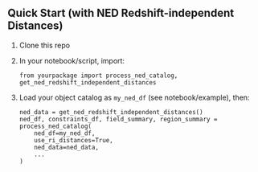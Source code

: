 ## Quick Start (with NED Redshift-independent Distances)

1. Clone this repo
2. In your notebook/script, import:
    ```
    from yourpackage import process_ned_catalog, get_ned_redshift_independent_distances
    ```

3. Load your object catalog as `my_ned_df` (see notebook/example), then:

    ```
    ned_data = get_ned_redshift_independent_distances()
    ned_df, constraints_df, field_summary, region_summary = process_ned_catalog(
        ned_df=my_ned_df,
        use_ri_distances=True,
        ned_data=ned_data,
        ...
    )
    ```
